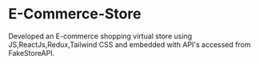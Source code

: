 # E-Commerce-Store
Developed an E-commerce shopping virtual store using JS,ReactJs,Redux,Tailwind CSS and embedded with API's accessed from FakeStoreAPI.

